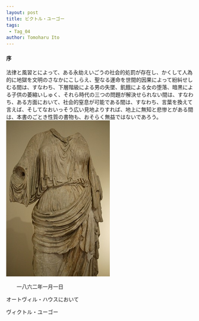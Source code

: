 ```yaml
---
layout: post
title: ビクトル・ユーゴー
tags:
 - Tag_04
author: Tomoharu Ito
---
```


#### 序  

  法律と風習とによって、ある永劫えいごうの社会的処罰が存在し、かくして人為的に地獄を文明のさなかにこしらえ、聖なる運命を世間的因果によって紛糾せしむる間は、すなわち、下層階級による男の失墜、飢餓による女の堕落、暗黒による子供の萎縮いしゅく、それら時代の三つの問題が解決せられない間は、すなわち、ある方面において、社会的窒息が可能である間は、すなわち、言葉を換えて言えば、そしてなおいっそう広い見地よりすれば、地上に無知と悲惨とがある間は、本書のごとき性質の書物も、おそらく無益ではないであろう。  
![dummy](../common/images/dummy.jpg)  

　　一八六二年一月一日  

オートヴィル・ハウスにおいて  

ヴィクトル・ユーゴー  

